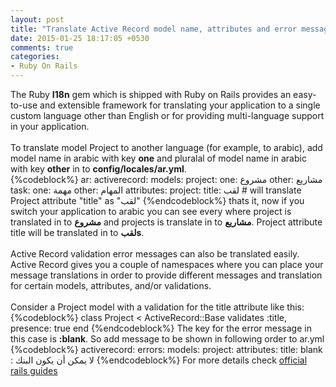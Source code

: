 ```yaml
---
layout: post
title: "Translate Active Record model name, attributes and error messages with Rails Internationalization (I18n) API"
date: 2015-01-25 18:17:05 +0530
comments: true
categories: 
- Ruby On Rails
---
```


<div class='post'>
	<div dir="ltr" style="text-align: left;" trbidi="on">
	The Ruby <strong>I18n</strong> gem which is shipped with Ruby on Rails provides an easy-to-use and extensible framework for translating your application to a single custom language other than English or for providing multi-language support in your application.
<br/>
<br/>
To translate model Project to another language (for example, to arabic), add model name in arabic with key <strong>one</strong> and pluralal of model name in arabic with key <strong>other</strong> in to <strong>config/locales/ar.yml</strong>.
<br/>
{%codeblock%}
ar:
  activerecord:
    models:
      project:
        one: مشروع
        other: مشاريع
      task:
	one: مهمة
        other: المهام	
    attributes:
      project: 
        title: لقب
		  # will translate Project attribute "title" as "لقب"
{%endcodeblock%}
thats it, now if you switch your application to arabic you can see every where project is translated in to <strong>مشروع</strong> and projects is translate in to <strong>مشاريع</strong>. Project attribute title will be translated in to <strong>لقبs</strong>.
<br/>
<br/>
Active Record validation error messages can also be translated easily. Active Record gives you a couple of namespaces where you can place your message translations in order to provide different messages and translation for certain models, attributes, and/or validations.
<br/><br/>
Consider a Project model with a validation for the title attribute like this:
{%codeblock%}
class Project < ActiveRecord::Base
  validates :title, presence: true
end
{%endcodeblock%}
The key for the error message in this case is <strong>:blank</strong>. So add message to be shown in following order to ar.yml
{%codeblock%}
activerecord:
    errors:
      models:
        project:
          attributes:
            title:
              blank : لا يمكن أن يكون البنك
{%endcodeblock%}
For more details check <a href="http://guides.rubyonrails.org/i18n.html#translations-for-active-record-models" >official rails guides</a>
	</div>
</div>